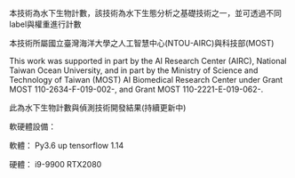 本技術為水下生物計數，該技術為水下生態分析之基礎技術之一，並可透過不同label與權重進行計數

本技術所屬國立臺灣海洋大學之人工智慧中心(NTOU-AIRC)與科技部(MOST)

This work was supported in part by the AI Research Center (AIRC), National Taiwan Ocean University, and in part by the Ministry of Science and Technology of Taiwan (MOST) AI Biomedical Research Center under Grant MOST 110-2634-F-019-002-, and Grant MOST 110-2221-E-019-062-.

此為水下生物計數與偵測技術開發結果(持續更新中)

軟硬體設備：

軟體：
Py3.6 up
tensorflow 1.14

硬體：
i9-9900
RTX2080
